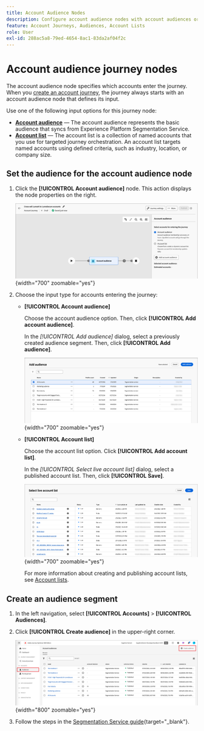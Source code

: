 ```yaml
---
title: Account Audience Nodes
description: Configure account audience nodes with account audiences or account lists to define journey entry points for targeted orchestration in Journey Optimizer B2B Edition.
feature: Account Journeys, Audiences, Account Lists
role: User
exl-id: 288ac5a8-79ed-4654-8ac1-83da2af04f2c
---
```


# Account audience journey nodes

The account audience node specifies which accounts enter the journey. When you [create an account journey](./journey-overview.md#create-an-account-journey), the journey always starts with an account audience node that defines its input.

Use one of the following input options for this journey node:

* **[Account audience](../audiences/account-audience-overview.md)** — The account audience represents the basic audience that syncs from Experience Platform Segmentation Service.
* **[Account list](../accounts/account-lists.md)** — The account list is a collection of named accounts that you use for targeted journey orchestration. An account list targets named accounts using defined criteria, such as industry, location, or company size.

## Set the audience for the account audience node

1. Click the **[!UICONTROL Account audience]** node. This action displays the node properties on the right.

   ![Account audience journey node](./assets/account-journey-account-audience-node.png){width="700" zoomable="yes"}

1. Choose the input type for accounts entering the journey:

   * **[!UICONTROL Account audience]**

     Choose the account audience option. Then, click **[!UICONTROL Add account audience]**.

     In the _[!UICONTROL Add audience]_ dialog, select a previously created audience segment. Then, click **[!UICONTROL Add audience]**.

     ![Select an audience segment for the node](./assets/node-audience-add-dialog.png){width="700" zoomable="yes"}

   * **[!UICONTROL Account list]**

     Choose the account list option. Click **[!UICONTROL Add account list]**.

     In the _[!UICONTROL Select live account list]_ dialog, select a published account list. Then, click **[!UICONTROL Save]**.

     ![Select a live account list for the node](./assets/account-journey-account-audience-select-account-list.png){width="700" zoomable="yes"}

     For more information about creating and publishing account lists, see [Account lists](../accounts/account-lists.md).

## Create an audience segment

1. In the left navigation, select **[!UICONTROL Accounts]** > **[!UICONTROL Audiences]**.

1. Click **[!UICONTROL Create audience]** in the upper-right corner.

   ![Create an audience segment](./assets/audiences-list-create.png){width="800" zoomable="yes"}

1. Follow the steps in the [Segmentation Service guide](https://experienceleague.adobe.com/en/docs/experience-platform/segmentation/types/account-audiences){target="_blank"}.
